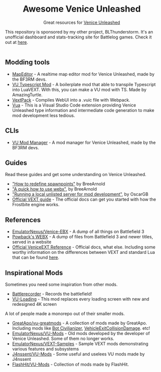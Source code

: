<div>
<h1 align="center">Awesome Venice Unleashed</h1>
<p align="center">
Great resources for <a href="https://veniceunleashed.net">Venice Unleashed</a>
</p>
</div>


<table>
<tbody>
  
This repository is sponsored by my other project, BLThunderstorm. It's an unofficial dashboard and stats-tracking site for Battlelog games. Check it out at [here](https://github.com/Nefomemes/BLThunderstorm).

</tbody>
</table>

## Modding tools

- [MapEditor](https://github.com/BF3RM/MapEditor) - A realtime map editor mod for Venice Unleashed, made by the BF3RM devs.
- [VU Typescript Mod](https://github.com/AmazingTurtle/vu-typescript-mod) - A boilerplate mod that able to transpile Typescript into LuaVEXT. With this, you can make a VU mod with TS. Made by AmazingTurtle.
- [VextPack](https://github.com/BF3RM/VextPack) - Compiles WebUI into a .vuic file with Webpack.
- [Vua](https://marketplace.visualstudio.com/items?itemName=Imposter.vscode-lua-vu) - This is a Visual Studio Code extension providing Venice Unleashed type information and intermediate code generation to make mod development less tedious.

## CLIs

- [VU Mod Manager](https://github.com/BF3RM/vumm-cli) - A mod manager for Venice Unleashed, made by the BF3RM devs.

## Guides
Read these guides and get some understanding on Venice Unleashed.

- ["How to redefine spawnpoints"](https://community.veniceunleashed.net/t/how-to-redefine-spawnpoints/397) by BreeArnold
- ["A quick how to use webx"](https://community.veniceunleashed.net/t/a-quick-how-to-use-webx/302), by BreeArnold
- ["Running a local unlisted server for mod development"](https://community.veniceunleashed.net/t/running-a-local-unlisted-server-for-mod-development/1356), by OscarGB
- [Official VEXT guide](https://docs.veniceunleashed.net/vext/guides/) - The official docs can get you started with how the Frostbite engine works. 

## References
- [EmulatorNexus/Venice-EBX](https://github.com/EmulatorNexus/Venice-EBX) - A dump of all things on Battlefield 3
- [Powback's WEBX](https://webx.powback.com) - A dump of files from Battlefield 3 and newer titles, served in a website
- [Official VeniceEXT Reference](https://docs.veniceunleashed.net/vext/ref/) - Official docs, what else. Including some worthy information on the differences between VEXT and standard Lua that can be found [here](https://docs.veniceunleashed.net/vext/).

## Inspirational Mods
Sometimes you need some inspiration from other mods.

- [Battlerecorder](https://community.veniceunleashed.net/search?q=Battlerecorder) - Records the battlefield!
- [VU-Loading](https://community.veniceunleashed.net/t/vu-loading-new-redesigned-4k-loading-screens/1961/3) - This mod replaces every loading screen with new and redesigned 4K screen

A lot of people made a monorepo out of their smaller mods.

- [GreatApo/vu-greatmods](https://github.com/GreatApo/vu-greatmods) - A collection of mods made by GreatApo. Including mods like [Bot Civilianizer](https://github.com/GreatApo/vu-greatmods/tree/main/Bot-Civilianizer), [VehicleExitCollisionDamage](https://github.com/GreatApo/vu-greatmods/tree/main/VehicleExitCollisionDamage). etc!
- [EmulatorNexus/VU-Mods](https://github.com/EmulatorNexus/VU-Mods) - Old mods developed by the developer of Venice Unleashed. Some of them no longer works.
- [EmulatorNexus/VEXT-Samples](https://github.com/EmulatorNexus/VEXT-Samples) - Sample VEXT mods demonstrating various features and subsystems
- [J4nssent/VU-Mods](https://github.com/J4nssent/VU-Mods) - Some useful and uselees VU mods made by J4nssent
- [FlashHit/VU-Mods](https://github.com/FlashHit/VU-Mods) - Collection  of mods made by FlashHit.
